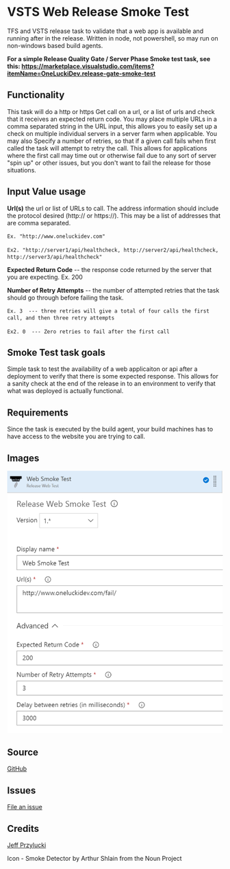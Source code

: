 # VSTS Web Release Smoke Test
TFS and VSTS release task to validate that a web app is available and running after in the release.  Written in node, not powershell, so may run on non-windows based build agents.

**For a simple Release Quality Gate / Server Phase Smoke test task, see this: https://marketplace.visualstudio.com/items?itemName=OneLuckiDev.release-gate-smoke-test**

## Functionality
This task will do a http or https Get call on a url, or a list of urls and check that it receives an expected return code.
You may place multiple URLs in a comma separated string in the URL input, this allows you to easily set up a check on multiple individual servers in a server farm when applicable.
You may also Specify a number of retries, so that if a given call fails when first called the task will attempt to retry the call.  This allows for applications where the first call may time out or otherwise fail due to any sort of server "spin up" or other issues, but you don't want to fail the release for those situations.

## Input Value usage
**Url(s)**
 the url or list of URLs to call. The address information should include the protocol desired (http:// or https://).  This may be a list of addresses that are comma separated.
    
    Ex. "http://www.oneluckidev.com"
    
    Ex2. "http://server1/api/healthcheck, http://server2/api/healthcheck, http://server3/api/healthcheck"


**Expected Return Code**
      -- the response code returned by the server that you are expecting. 
    Ex. 200


**Number of Retry Attempts**
     -- the number of attempted retries that the task should go through before failing the task.  
    
    Ex. 3  --- three retries will give a total of four calls the first call, and then three retry attempts
    
    Ex2. 0  --- Zero retries to fail after the first call

## Smoke Test task goals

Simple task to test the availability of a web applicaiton or api after a deployment to verify that there is some expected response.  This allows for a sanity check at the end of the release in to an environment to verify that what was deployed is actually functional.  


## Requirements
Since the task is executed by the build agent, your build machines has to have access to the website you are trying to call.
## Images
![Smoke web test task preview](images/task.png)
![Smoke web test task preview detail](images/input.PNG)

## Source
[GitHub](https://github.com/jeffpriz/vsts-release-web-test)

## Issues
[File an issue](https://github.com/jeffpriz/vsts-release-web-test/issues)

## Credits
[Jeff Przylucki](http://www.oneluckidev.com)


Icon - Smoke Detector by Arthur Shlain from the Noun Project
